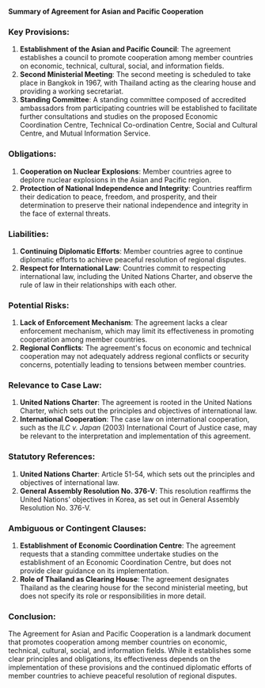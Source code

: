 **Summary of Agreement for Asian and Pacific Cooperation**

### Key Provisions:

1. **Establishment of the Asian and Pacific Council**: The agreement establishes a council to promote cooperation among member countries on economic, technical, cultural, social, and information fields.
2. **Second Ministerial Meeting**: The second meeting is scheduled to take place in Bangkok in 1967, with Thailand acting as the clearing house and providing a working secretariat.
3. **Standing Committee**: A standing committee composed of accredited ambassadors from participating countries will be established to facilitate further consultations and studies on the proposed Economic Coordination Centre, Technical Co-ordination Centre, Social and Cultural Centre, and Mutual Information Service.

### Obligations:

1. **Cooperation on Nuclear Explosions**: Member countries agree to deplore nuclear explosions in the Asian and Pacific region.
2. **Protection of National Independence and Integrity**: Countries reaffirm their dedication to peace, freedom, and prosperity, and their determination to preserve their national independence and integrity in the face of external threats.

### Liabilities:

1. **Continuing Diplomatic Efforts**: Member countries agree to continue diplomatic efforts to achieve peaceful resolution of regional disputes.
2. **Respect for International Law**: Countries commit to respecting international law, including the United Nations Charter, and observe the rule of law in their relationships with each other.

### Potential Risks:

1. **Lack of Enforcement Mechanism**: The agreement lacks a clear enforcement mechanism, which may limit its effectiveness in promoting cooperation among member countries.
2. **Regional Conflicts**: The agreement's focus on economic and technical cooperation may not adequately address regional conflicts or security concerns, potentially leading to tensions between member countries.

### Relevance to Case Law:

1. **United Nations Charter**: The agreement is rooted in the United Nations Charter, which sets out the principles and objectives of international law.
2. **International Cooperation**: The case law on international cooperation, such as the _ILC v. Japan_ (2003) International Court of Justice case, may be relevant to the interpretation and implementation of this agreement.

### Statutory References:

1. **United Nations Charter**: Article 51-54, which sets out the principles and objectives of international law.
2. **General Assembly Resolution No. 376-V**: This resolution reaffirms the United Nations' objectives in Korea, as set out in General Assembly Resolution No. 376-V.

### Ambiguous or Contingent Clauses:

1. **Establishment of Economic Coordination Centre**: The agreement requests that a standing committee undertake studies on the establishment of an Economic Coordination Centre, but does not provide clear guidance on its implementation.
2. **Role of Thailand as Clearing House**: The agreement designates Thailand as the clearing house for the second ministerial meeting, but does not specify its role or responsibilities in more detail.

### Conclusion:

The Agreement for Asian and Pacific Cooperation is a landmark document that promotes cooperation among member countries on economic, technical, cultural, social, and information fields. While it establishes some clear principles and obligations, its effectiveness depends on the implementation of these provisions and the continued diplomatic efforts of member countries to achieve peaceful resolution of regional disputes.